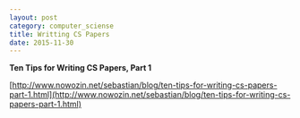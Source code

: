 ```yaml
---
layout: post
category: computer_sciense
title: Writting CS Papers
date: 2015-11-30
---
```


**Ten Tips for Writing CS Papers, Part 1**

[http://www.nowozin.net/sebastian/blog/ten-tips-for-writing-cs-papers-part-1.html](http://www.nowozin.net/sebastian/blog/ten-tips-for-writing-cs-papers-part-1.html)